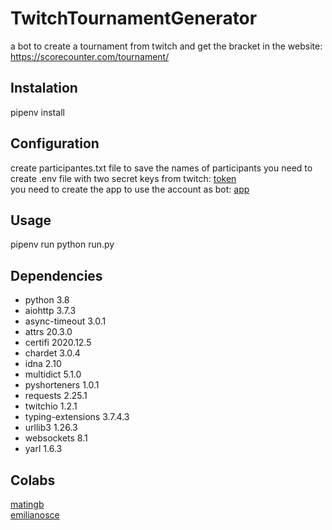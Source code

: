 # TwitchTournamentGenerator

a bot to create a tournament from twitch and get the bracket in the website: https://scorecounter.com/tournament/
  
## Instalation
pipenv install
  
## Configuration
create participantes.txt file to save the names of participants
you need to create .env file with two secret keys from twitch:
[token](https://twitchapps.com/tmi/)  
you need to create the app to use the account as bot:
[app](https://dev.twitch.tv/console/apps/create)
  
## Usage
pipenv run python run.py  
  
## Dependencies
* python 3.8
* aiohttp 3.7.3
* async-timeout 3.0.1
* attrs 20.3.0
* certifi 2020.12.5
* chardet 3.0.4
* idna 2.10
* multidict 5.1.0
* pyshorteners 1.0.1
* requests 2.25.1
* twitchio 1.2.1
* typing-extensions 3.7.4.3
* urllib3 1.26.3
* websockets 8.1
* yarl 1.6.3
  
## Colabs
[matingb](https://twitter.com/Matias_Garcia00)  
[emilianosce](https://twitter.com/emilianosce)  
  